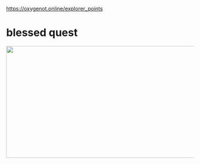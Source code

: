 https://oxygenot.online/explorer_points

# blessed quest
<img src="blessed%20quest%20explorer%20point.png" width="1000" height="300">
